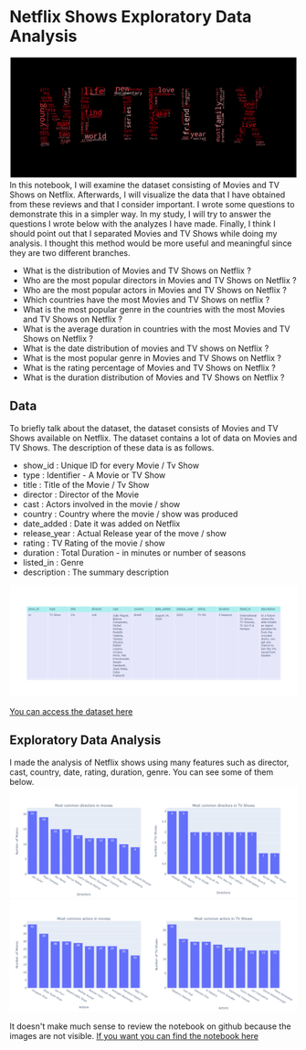 # Netflix Shows Exploratory Data Analysis
![](images/wordcloud.png)
In this notebook, I will examine the dataset consisting of Movies and TV Shows on Netflix. Afterwards, I will visualize the data that I have obtained from these reviews and that I consider important. I wrote some questions to demonstrate this in a simpler way. In my study, I will try to answer the questions I wrote below with the analyzes I have made. Finally, I think I should point out that I separated Movies and TV Shows while doing my analysis. I thought this method would be more useful and meaningful since they are two different branches.

* What is the distribution of Movies and TV Shows on Netflix ?
* Who are the most popular directors in Movies and TV Shows on Netflix ?
* Who are the most popular actors in Movies and TV Shows on Netflix ?
* Which countries have the most Movies and TV Shows on netflix ?
* What is the most popular genre in the countries with the most Movies and TV Shows on Netflix ?
* What is the average duration in countries with the most Movies and TV Shows on Netflix ?
* What is the date distribution of movies and TV shows on Netflix ?
* What is the most popular genre in Movies and TV Shows on Netflix ?
* What is the rating percentage of Movies and TV Shows on Netflix ?
* What is the duration distribution of Movies and TV Shows on Netflix ?

## Data

To briefly talk about the dataset, the dataset consists of Movies and TV Shows available on Netflix. The dataset contains a lot of data on Movies and TV Shows. The description of these data is as follows.

* show_id      : Unique ID for every Movie / Tv Show
* type         : Identifier - A Movie or TV Show
* title        : Title of the Movie / Tv Show
* director     : Director of the Movie
* cast         : Actors involved in the movie / show
* country      : Country where the movie / show was produced
* date_added   : Date it was added on Netflix
* release_year : Actual Release year of the move / show
* rating       : TV Rating of the movie / show
* duration     : Total Duration - in minutes or number of seasons
* listed_in    : Genre
* description  : The summary description

![](images/data.png)

<a href = 'https://www.kaggle.com/shivamb/netflix-shows'>You can access the dataset here</a>

## Exploratory Data Analysis
I made the analysis of Netflix shows using many features such as director, cast, country, date, rating, duration, genre. You can see some of them below.
![](images/directors.png)
![](images/actors.png)

It doesn't make much sense to review the notebook on github because the images are not visible. <a href = 'https://nbviewer.jupyter.org/github/berk77/Netflix_Shows_EDA/blob/main/netflix-shows-eda.ipynb'>If you want you can find the notebook here</a>
